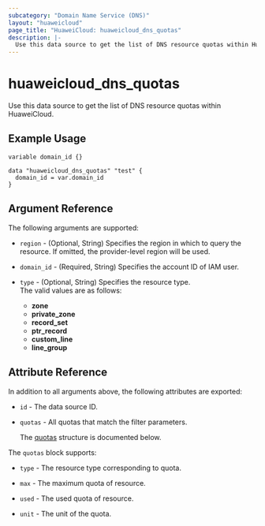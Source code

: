 ```yaml
---
subcategory: "Domain Name Service (DNS)"
layout: "huaweicloud"
page_title: "HuaweiCloud: huaweicloud_dns_quotas"
description: |-
  Use this data source to get the list of DNS resource quotas within HuaweiCloud.
---
```


# huaweicloud_dns_quotas

Use this data source to get the list of DNS resource quotas within HuaweiCloud.

## Example Usage

```hcl
variable domain_id {}

data "huaweicloud_dns_quotas" "test" {
  domain_id = var.domain_id
}
```

## Argument Reference

The following arguments are supported:

* `region` - (Optional, String) Specifies the region in which to query the resource.
  If omitted, the provider-level region will be used.

* `domain_id` - (Required, String) Specifies the account ID of IAM user.

* `type` - (Optional, String) Specifies the resource type.  
  The valid values are as follows:
  + **zone**
  + **private_zone**
  + **record_set**
  + **ptr_record**
  + **custom_line**
  + **line_group**

## Attribute Reference

In addition to all arguments above, the following attributes are exported:

* `id` - The data source ID.

* `quotas` - All quotas that match the filter parameters.

  The [quotas](#quotas_struct) structure is documented below.

<a name="quotas_struct"></a>
The `quotas` block supports:

* `type` - The resource type corresponding to quota.

* `max` - The maximum quota of resource.

* `used` - The used quota of resource.

* `unit` - The unit of the quota.
